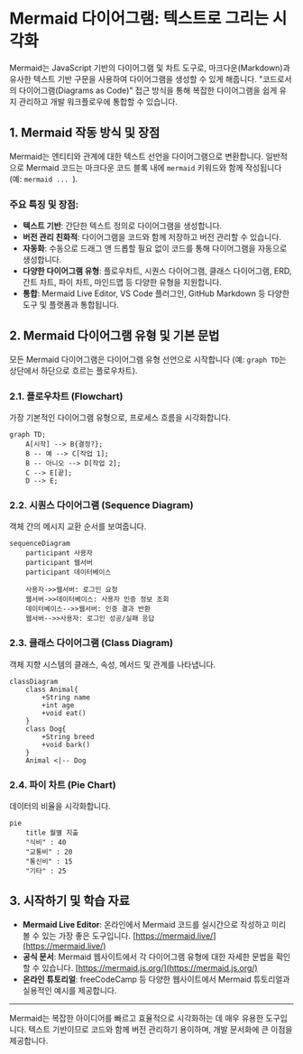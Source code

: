 # Mermaid 다이어그램: 텍스트로 그리는 시각화

Mermaid는 JavaScript 기반의 다이어그램 및 차트 도구로, 마크다운(Markdown)과 유사한 텍스트 기반 구문을 사용하여 다이어그램을 생성할 수 있게 해줍니다. "코드로서의 다이어그램(Diagrams as Code)" 접근 방식을 통해 복잡한 다이어그램을 쉽게 유지 관리하고 개발 워크플로우에 통합할 수 있습니다.

## 1. Mermaid 작동 방식 및 장점

Mermaid는 엔티티와 관계에 대한 텍스트 선언을 다이어그램으로 변환합니다. 일반적으로 Mermaid 코드는 마크다운 코드 블록 내에 `mermaid` 키워드와 함께 작성됩니다 (예: ````mermaid ... ````).

### 주요 특징 및 장점:

*   **텍스트 기반**: 간단한 텍스트 정의로 다이어그램을 생성합니다.
*   **버전 관리 친화적**: 다이어그램을 코드와 함께 저장하고 버전 관리할 수 있습니다.
*   **자동화**: 수동으로 드래그 앤 드롭할 필요 없이 코드를 통해 다이어그램을 자동으로 생성합니다.
*   **다양한 다이어그램 유형**: 플로우차트, 시퀀스 다이어그램, 클래스 다이어그램, ERD, 간트 차트, 파이 차트, 마인드맵 등 다양한 유형을 지원합니다.
*   **통합**: Mermaid Live Editor, VS Code 플러그인, GitHub Markdown 등 다양한 도구 및 플랫폼과 통합됩니다.

## 2. Mermaid 다이어그램 유형 및 기본 문법

모든 Mermaid 다이어그램은 다이어그램 유형 선언으로 시작합니다 (예: `graph TD`는 상단에서 하단으로 흐르는 플로우차트).

### 2.1. 플로우차트 (Flowchart)

가장 기본적인 다이어그램 유형으로, 프로세스 흐름을 시각화합니다.

```mermaid
graph TD;
    A[시작] --> B{결정?};
    B -- 예 --> C[작업 1];
    B -- 아니오 --> D[작업 2];
    C --> E[끝];
    D --> E;
```

### 2.2. 시퀀스 다이어그램 (Sequence Diagram)

객체 간의 메시지 교환 순서를 보여줍니다.

```mermaid
sequenceDiagram
    participant 사용자
    participant 웹서버
    participant 데이터베이스

    사용자->>웹서버: 로그인 요청
    웹서버->>데이터베이스: 사용자 인증 정보 조회
    데이터베이스-->>웹서버: 인증 결과 반환
    웹서버-->>사용자: 로그인 성공/실패 응답
```

### 2.3. 클래스 다이어그램 (Class Diagram)

객체 지향 시스템의 클래스, 속성, 메서드 및 관계를 나타냅니다.

```mermaid
classDiagram
    class Animal{
        +String name
        +int age
        +void eat()
    }
    class Dog{
        +String breed
        +void bark()
    }
    Animal <|-- Dog
```

### 2.4. 파이 차트 (Pie Chart)

데이터의 비율을 시각화합니다.

```mermaid
pie
    title 월별 지출
    "식비" : 40
    "교통비" : 20
    "통신비" : 15
    "기타" : 25
```

## 3. 시작하기 및 학습 자료

*   **Mermaid Live Editor**: 온라인에서 Mermaid 코드를 실시간으로 작성하고 미리 볼 수 있는 가장 좋은 도구입니다. [https://mermaid.live/](https://mermaid.live/)
*   **공식 문서**: Mermaid 웹사이트에서 각 다이어그램 유형에 대한 자세한 문법을 확인할 수 있습니다. [https://mermaid.js.org/](https://mermaid.js.org/)
*   **온라인 튜토리얼**: freeCodeCamp 등 다양한 웹사이트에서 Mermaid 튜토리얼과 실용적인 예시를 제공합니다.

---

Mermaid는 복잡한 아이디어를 빠르고 효율적으로 시각화하는 데 매우 유용한 도구입니다. 텍스트 기반이므로 코드와 함께 버전 관리하기 용이하며, 개발 문서화에 큰 이점을 제공합니다.
